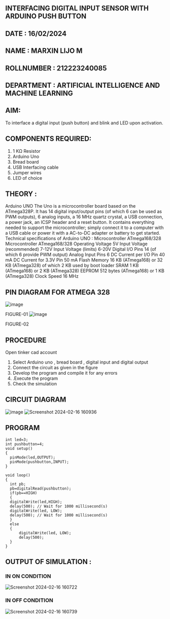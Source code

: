 ## INTERFACING DIGITAL INPUT SENSOR WITH ARDUINO PUSH BUTTON
## DATE : 16/02/2024
## NAME : MARXIN LIJO M																		             
## ROLLNUMBER : 212223240085
## DEPARTMENT : ARTIFICIAL INTELLIGENCE AND MACHINE LEARNING


## AIM:
To interface a digital input (push button) and blink and LED upon activation.
## COMPONENTS REQUIRED:
1.	1 KΩ Resistor 
2.	Arduino Uno 
3.	Bread board 
4.	USB Interfacing cable 
5.	Jumper wires 
6.	LED of choice 
## THEORY :
Arduino UNO
 	  The Uno is a microcontroller board based on the ATmega328P. It has 14 digital input/output pins (of which 6 can be used as PWM outputs), 6 analog inputs, a 16 MHz quartz crystal, a USB connection, a power jack, an ICSP header and a reset button. It contains everything needed to support the microcontroller; simply connect it to a computer with a USB cable or power it with a AC-to-DC adapter or battery to get started.
	Technical specifications of Arduino UNO :
Microcontroller	ATmega168/328
Microcontroller	ATmega168/328
Operating Voltage	5V
Input Voltage (recommended)	7-12V
Input Voltage (limits)	6-20V
Digital I/O Pins	14 (of which 6 provide PWM output)
Analog Input Pins	6
DC Current per I/O Pin	40 mA
DC Current for 3.3V Pin	50 mA
Flash Memory	16 KB (ATmega168) or 32 KB (ATmega328) of which 2 KB used by boot loader
SRAM	1 KB (ATmega168) or 2 KB (ATmega328)
EEPROM	512 bytes (ATmega168) or 1 KB (ATmega328)
Clock Speed	16 MHz
## PIN DIAGRAM FOR ATMEGA 328
 
![image](https://user-images.githubusercontent.com/36288975/163530394-115baee4-7ed1-49fe-9cce-d7b625e11e85.png)

FIGURE-01
![image](https://user-images.githubusercontent.com/36288975/163530431-4d390e98-0942-42d8-95b8-f57d348e6ad8.png)

FIGURE-02
## PROCEDURE 
 Open tinker cad account 
1.	Select Arduino uno , bread board , digital input and digital output 
2.	Connect the circuit as given in the figure 
3.	Develop the program and compile it for any errors 
4.	 .Execute the program 
5.	Check the simulation 



## CIRCUIT DIAGRAM 


![image](https://user-images.githubusercontent.com/36288975/163530437-87a0afbd-b3c9-44ad-b907-5de63486fb9d.png)
![Screenshot 2024-02-16 160936](https://github.com/MARXINLIJO/-INTERFACING-DIGITAL-INPUT-SENSOR-WITH-ARDUINO-PUSH-BUTTON-/assets/145742540/42734a1d-b7f7-453f-ba0b-4a3ffb592e98)

## PROGRAM 
```
int led=3;
int pushbutton=4;
void setup()
{
  pinMode(led,OUTPUT);
  pinMode(pushbutton,INPUT);
}

void loop()
{
  int pb;
  pb=digitalRead(pushbutton);
  if(pb==HIGH)
  {
  digitalWrite(led,HIGH);
  delay(500); // Wait for 1000 millisecond(s)
  digitalWrite(led, LOW);
  delay(500); // Wait for 1000 millisecond(s)
  }
  else
  {
      digitalWrite(led, LOW);
      delay(500);
  }
}
```


## OUTPUT OF SIMULATION :

### IN ON CONDITION
![Screenshot 2024-02-16 160722](https://github.com/MARXINLIJO/-INTERFACING-DIGITAL-INPUT-SENSOR-WITH-ARDUINO-PUSH-BUTTON-/assets/145742540/41868423-f1de-448a-b442-1380a1227075)

### IN OFF CONDITION
![Screenshot 2024-02-16 160739](https://github.com/MARXINLIJO/-INTERFACING-DIGITAL-INPUT-SENSOR-WITH-ARDUINO-PUSH-BUTTON-/assets/145742540/740e23ae-2a91-4183-b45e-614a71163bdb)



